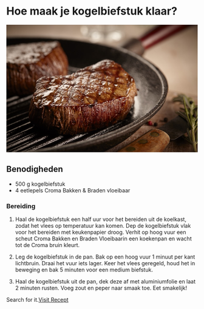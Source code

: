 # Hoe maak je kogelbiefstuk klaar?
![biefstuk](Biefstuk.jpg)

## Benodigheden

* 500 g kogelbiefstuk
* 4 eetlepels Croma Bakken & Braden vloeibaar

### Bereiding

1. Haal de kogelbiefstuk een half uur voor het bereiden uit de koelkast, zodat het vlees op temperatuur kan komen. 
   Dep de kogelbiefstuk vlak voor het bereiden met keukenpapier droog. 
   Verhit op hoog vuur een scheut Croma Bakken en Braden Vloeibaarin een koekenpan en wacht tot de Croma bruin kleurt.

2. Leg de kogelbiefstuk in de pan. 
   Bak op een hoog vuur 1 minuut per kant lichtbruin. 
   Draai het vuur iets lager. Keer het vlees geregeld, houd het in beweging en bak 5 minuten voor een medium biefstuk.

3. Haal de kogelbiefstuk uit de pan, dek deze af met aluminiumfolie en laat 2 minuten rusten. 
   Voeg zout en peper naar smaak toe. Eet smakelijk!

Search for it.[Visit Recept](https://www.croma.nl/recipes/kogelbiefstuk-190483?gclid=Cj0KCQjw18WKBhCUARIsAFiW7JyfVxsZV4n3QabptebVUA_k8-tTAdclh6E2Fl4xE_IEMikoDFxtmZAaAv0_EALw_wcB)